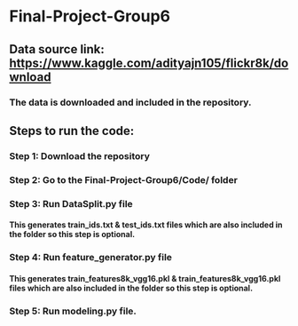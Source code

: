 # Final-Project-Group6
##  Data source link: https://www.kaggle.com/adityajn105/flickr8k/download
### The data is downloaded and included in the repository.

##  Steps to run the code:
### Step 1: Download the repository
### Step 2: Go to the Final-Project-Group6/Code/ folder
### Step 3: Run DataSplit.py file 
####    This generates train_ids.txt & test_ids.txt files which are also included in the folder so this step is optional.
### Step 4: Run feature_generator.py file
####    This generates train_features8k_vgg16.pkl & train_features8k_vgg16.pkl files which are also included in the folder so this step is optional.
### Step 5: Run modeling.py file.
####    
